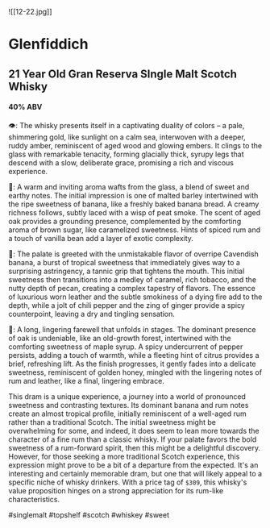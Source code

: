 ![[12-22.jpg]]
# Glenfiddich
## 21 Year Old Gran Reserva SIngle Malt Scotch Whisky
#### 40% ABV
👁: The whisky presents itself in a captivating duality of colors – a pale, shimmering gold, like sunlight on a calm sea, interwoven with a deeper, ruddy amber, reminiscent of aged wood and glowing embers. It clings to the glass with remarkable tenacity, forming glacially thick, syrupy legs that descend with a slow, deliberate grace, promising a rich and viscous experience.

👃:  A warm and inviting aroma wafts from the glass, a blend of sweet and earthy notes. The initial impression is one of malted barley intertwined with the ripe sweetness of banana, like a freshly baked banana bread. A creamy richness follows, subtly laced with a wisp of peat smoke. The scent of aged oak provides a grounding presence, complemented by the comforting aroma of brown sugar, like caramelized sweetness. Hints of spiced rum and a touch of vanilla bean add a layer of exotic complexity.

👅: The palate is greeted with the unmistakable flavor of overripe Cavendish banana, a burst of tropical sweetness that immediately gives way to a surprising astringency, a tannic grip that tightens the mouth. This initial sweetness then transitions into a medley of caramel, rich tobacco, and the nutty depth of pecan, creating a complex tapestry of flavors. The essence of luxurious worn leather and the subtle smokiness of a dying fire add to the depth, while a jolt of chili pepper and the zing of ginger provide a spicy counterpoint, leaving a dry and tingling sensation.

🏁: A long, lingering farewell that unfolds in stages. The dominant presence of oak is undeniable, like an old-growth forest, intertwined with the comforting sweetness of maple syrup. A spicy undercurrent of pepper persists, adding a touch of warmth, while a fleeting hint of citrus provides a brief, refreshing lift. As the finish progresses, it gently fades into a delicate sweetness, reminiscent of golden honey, mingled with the lingering notes of rum and leather, like a final, lingering embrace.

This dram is a unique experience, a journey into a world of pronounced sweetness and contrasting textures. Its dominant banana and rum notes create an almost tropical profile, initially reminiscent of a well-aged rum rather than a traditional Scotch. The initial sweetness might be overwhelming for some, and indeed, it does seem to lean more towards the character of a fine rum than a classic whisky. If your palate favors the bold sweetness of a rum-forward spirit, then this might be a delightful discovery. However, for those seeking a more traditional Scotch experience, this expression might prove to be a bit of a departure from the expected. It's an interesting and certainly memorable dram, but one that will likely appeal to a specific niche of whisky drinkers.  With a price tag of `$309`, this whisky's value proposition hinges on a strong appreciation for its rum-like characteristics.

#singlemalt #topshelf #scotch #whiskey #sweet